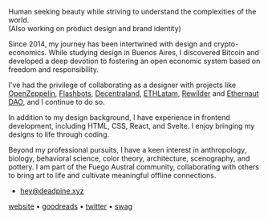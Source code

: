 Human seeking beauty while striving to understand the complexities of the world.  
(Also working on product design and brand identity)

Since 2014, my journey has been intertwined with design and crypto-economics. While studying design in Buenos Aires, I discovered Bitcoin and developed a deep devotion to fostering an open economic system based on freedom and responsibility.

I've had the privilege of collaborating as a designer with projects like [OpenZeppelin](https://openzeppelin.com/), [Flashbots](https://flashbots.net/), [Decentraland](https://decentraland.org/), [ETHLatam](http://ethlatam.org/),  [Rewilder]([https://app.rewilder.xyz/#](https://app.rewilder.xyz/donation/1)) and [Ethernaut DAO](https://mint.ethernautdao.io/#about), and I continue to do so.

In addition to my design background, I have experience in frontend development, including HTML, CSS, React, and Svelte. I enjoy bringing my designs to life through coding.

Beyond my professional pursuits, I have a keen interest in anthropology, biology, behavioral science, color theory, architecture, scenography, and pottery. I am part of the Fuego Austral community, collaborating with others to bring art to life and cultivate meaningful offline connections. 

- hey@deadpine.xyz

[website](https://deadpine.xyz/) • [goodreads](https://goodreads.com/deadpine) • [twitter](https://twitter.com/deadpine_xyz) • [swag](https://store.deadpine.xyz)

<!---
deadpine/deadpine is a ✨ special ✨ repository because its `README.md` (this file) appears on your GitHub profile.
You can click the Preview link to take a look at your changes.
--->
